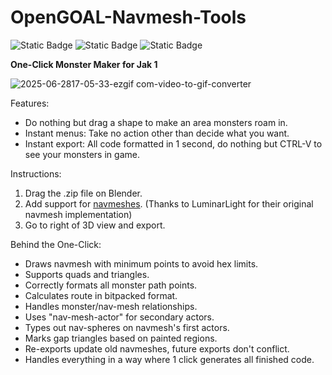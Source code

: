 # OpenGOAL-Navmesh-Tools

![Static Badge](https://img.shields.io/badge/language-python-%23306998) ![Static Badge](https://img.shields.io/badge/language-opengoal-yellow) ![Static Badge](https://img.shields.io/badge/one%20click%20export-blue)

**One-Click Monster Maker for Jak 1**

![2025-06-2817-05-33-ezgif com-video-to-gif-converter](https://github.com/user-attachments/assets/5125c12d-e60c-4292-8ff6-e150484fafed)

Features:
- Do nothing but drag a shape to make an area monsters roam in.
- Instant menus: Take no action other than decide what you want.
- Instant export: All code formatted in 1 second, do nothing but CTRL-V to see your monsters in game.

Instructions:
1. Drag the .zip file on Blender.
2. Add support for [navmeshes](https://github.com/LuminarLight/LL-OpenGOAL-ModBase/commit/4f897008fa2ec8809e04c2b32d5ef9c329afede8?diff=unified&w=0). (Thanks to LuminarLight for their original navmesh implementation)
3. Go to right of 3D view and export.

Behind the One-Click:
- Draws navmesh with minimum points to avoid hex limits.
- Supports quads and triangles.
- Correctly formats all monster path points.
- Calculates route in bitpacked format.
- Handles monster/nav-mesh relationships.
- Uses "nav-mesh-actor" for secondary actors.
- Types out nav-spheres on navmesh's first actors.
- Marks gap triangles based on painted regions.
- Re-exports update old navmeshes, future exports don't conflict.
- Handles everything in a way where 1 click generates all finished code.
